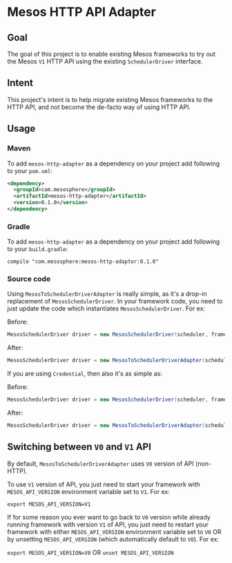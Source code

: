 # Mesos HTTP API Adapter

## Goal
The goal of this project is to enable existing Mesos frameworks to try out the Mesos `V1` HTTP API using the existing `SchedulerDriver` interface.

## Intent
This project's intent is to help migrate existing Mesos frameworks to the HTTP API, and not become the de-facto way of using HTTP API.

## Usage

### Maven

To add `mesos-http-adapter` as a dependency on your project add following to your `pom.xml`:
```xml
<dependency>
  <groupId>com.mesosphere</groupId>
  <artifactId>mesos-http-adapter</artifactId>
  <version>0.1.0</version>
</dependency>
```

### Gradle

To add `mesos-http-adapter` as a dependency on your project add following to your `build.gradle`:

```
compile "com.mesosphere:mesos-http-adaptor:0.1.0"
```

### Source code

Using `MesosToSchedulerDriverAdapter` is really simple, as it's a drop-in replacement of `MesosSchedulerDriver`. In your framework code, you need to just update the code which instantiates `MesosSchedulerDriver`. For ex:

Before:

```java
MesosSchedulerDriver driver = new MesosSchedulerDriver(scheduler, frameworkInfo, masterUrl);
```

After:

```java
MesosSchedulerDriver driver = new MesosToSchedulerDriverAdapter(scheduler, frameworkInfo, masterUrl);
```

If you are using `Credential`, then also it's as simple as:

Before:

```java
MesosSchedulerDriver driver = new MesosSchedulerDriver(scheduler, frameworkInfo, masterUrl, credential);
```

After:

```java
MesosSchedulerDriver driver = new MesosToSchedulerDriverAdapter(scheduler, frameworkInfo, masterUrl, credential);
```

## Switching between `V0` and `V1` API

By default, `MesosToSchedulerDriverAdapter` uses `V0` version of API (non-HTTP). 

To use `V1` version of API, you just need to start your framework with `MESOS_API_VERSION` environment variable set to `V1`. For ex:

`export MESOS_API_VERSION=V1`

If for some reason you ever want to go back to `V0` version while already running framework with version `V1` of API, you just need to restart your framework with either `MESOS_API_VERSION` environment variable set to `V0` OR by unsetting `MESOS_API_VERSION` (which automatically default to `V0`). For ex:

`export MESOS_API_VERSION=V0` OR `unset MESOS_API_VERSION`
